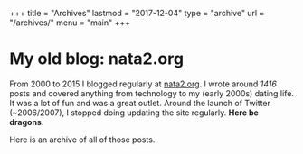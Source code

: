 +++
title = "Archives"
lastmod = "2017-12-04"
type = "archive"
url = "/archives/"
menu = "main"
+++


# My old blog: nata2.org

From 2000 to 2015 I blogged regularly at [nata2.org](https://web.archive.org/web/*/nata2.org). I wrote around *1416* posts and covered anything from technology to my (early 2000s) dating life. It was a lot of fun and was a great outlet. Around the launch of Twitter (~2006/2007), I stopped doing updating the site regularly. **Here be dragons**.

Here is an archive of all of those posts.